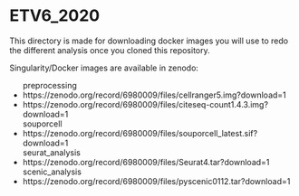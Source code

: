 # ETV6_2020

This directory is made for downloading docker images you will use to redo the different analysis once you cloned this repository.

Singularity/Docker images are available in zenodo:
<ul>
preprocessing
	<li>https://zenodo.org/record/6980009/files/cellranger5.img?download=1</li>
	<li>https://zenodo.org/record/6980009/files/citeseq-count1.4.3.img?download=1</li>
souporcell
	<li>https://zenodo.org/record/6980009/files/souporcell_latest.sif?download=1</li>
seurat_analysis
	<li>https://zenodo.org/record/6980009/files/Seurat4.tar?download=1</li>
scenic_analysis
	<li>https://zenodo.org/record/6980009/files/pyscenic0112.tar?download=1</li>
</ul>
